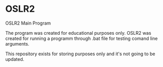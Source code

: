 # OSLR2
OSLR2 Main Program

The program was created for educational purposes only. OSLR2 was created for running a programm through .bat file for testing comand line arguments.

This repository exists for storing purposes only and it's not going to be updated.
